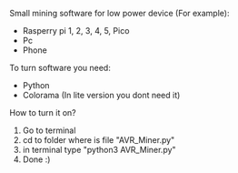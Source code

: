 Small mining software for low power device (For example):
- Rasperry pi 1, 2, 3, 4, 5, Pico
- Pc
- Phone
  
To turn software you need:
- Python
- Colorama (In lite version you dont need it)

How to turn it on?
1. Go to terminal
2. cd to folder where is file "AVR_Miner.py"
3. in terminal type "python3 AVR_Miner.py"
4. Done :)
